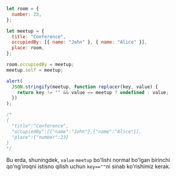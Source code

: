 ```js run
let room = {
  number: 23,
};

let meetup = {
  title: "Conference",
  occupiedBy: [{ name: "John" }, { name: "Alice" }],
  place: room,
};

room.occupiedBy = meetup;
meetup.self = meetup;

alert(
  JSON.stringify(meetup, function replacer(key, value) {
    return key != "" && value == meetup ? undefined : value;
  })
);

/* 
{
  "title":"Conference",
  "occupiedBy":[{"name":"John"},{"name":"Alice"}],
  "place":{"number":23}
}
*/
```

Bu erda, shuningdek, `value` `meetup` bo'lishi normal bo'lgan birinchi qo'ng'iroqni istisno qilish uchun `key==""`ni sinab ko'rishimiz kerak.
